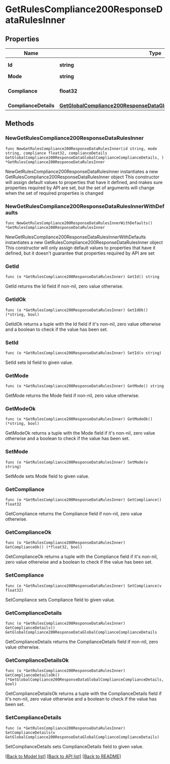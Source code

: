 # GetRulesCompliance200ResponseDataRulesInner

## Properties

Name | Type | Description | Notes
------------ | ------------- | ------------- | -------------
**Id** | **string** | id of the rule | 
**Mode** | **string** |  | 
**Compliance** | **float32** | Rule compliance level | 
**ComplianceDetails** | [**GetGlobalCompliance200ResponseDataGlobalComplianceComplianceDetails**](GetGlobalCompliance200ResponseDataGlobalComplianceComplianceDetails.md) |  | 

## Methods

### NewGetRulesCompliance200ResponseDataRulesInner

`func NewGetRulesCompliance200ResponseDataRulesInner(id string, mode string, compliance float32, complianceDetails GetGlobalCompliance200ResponseDataGlobalComplianceComplianceDetails, ) *GetRulesCompliance200ResponseDataRulesInner`

NewGetRulesCompliance200ResponseDataRulesInner instantiates a new GetRulesCompliance200ResponseDataRulesInner object
This constructor will assign default values to properties that have it defined,
and makes sure properties required by API are set, but the set of arguments
will change when the set of required properties is changed

### NewGetRulesCompliance200ResponseDataRulesInnerWithDefaults

`func NewGetRulesCompliance200ResponseDataRulesInnerWithDefaults() *GetRulesCompliance200ResponseDataRulesInner`

NewGetRulesCompliance200ResponseDataRulesInnerWithDefaults instantiates a new GetRulesCompliance200ResponseDataRulesInner object
This constructor will only assign default values to properties that have it defined,
but it doesn't guarantee that properties required by API are set

### GetId

`func (o *GetRulesCompliance200ResponseDataRulesInner) GetId() string`

GetId returns the Id field if non-nil, zero value otherwise.

### GetIdOk

`func (o *GetRulesCompliance200ResponseDataRulesInner) GetIdOk() (*string, bool)`

GetIdOk returns a tuple with the Id field if it's non-nil, zero value otherwise
and a boolean to check if the value has been set.

### SetId

`func (o *GetRulesCompliance200ResponseDataRulesInner) SetId(v string)`

SetId sets Id field to given value.


### GetMode

`func (o *GetRulesCompliance200ResponseDataRulesInner) GetMode() string`

GetMode returns the Mode field if non-nil, zero value otherwise.

### GetModeOk

`func (o *GetRulesCompliance200ResponseDataRulesInner) GetModeOk() (*string, bool)`

GetModeOk returns a tuple with the Mode field if it's non-nil, zero value otherwise
and a boolean to check if the value has been set.

### SetMode

`func (o *GetRulesCompliance200ResponseDataRulesInner) SetMode(v string)`

SetMode sets Mode field to given value.


### GetCompliance

`func (o *GetRulesCompliance200ResponseDataRulesInner) GetCompliance() float32`

GetCompliance returns the Compliance field if non-nil, zero value otherwise.

### GetComplianceOk

`func (o *GetRulesCompliance200ResponseDataRulesInner) GetComplianceOk() (*float32, bool)`

GetComplianceOk returns a tuple with the Compliance field if it's non-nil, zero value otherwise
and a boolean to check if the value has been set.

### SetCompliance

`func (o *GetRulesCompliance200ResponseDataRulesInner) SetCompliance(v float32)`

SetCompliance sets Compliance field to given value.


### GetComplianceDetails

`func (o *GetRulesCompliance200ResponseDataRulesInner) GetComplianceDetails() GetGlobalCompliance200ResponseDataGlobalComplianceComplianceDetails`

GetComplianceDetails returns the ComplianceDetails field if non-nil, zero value otherwise.

### GetComplianceDetailsOk

`func (o *GetRulesCompliance200ResponseDataRulesInner) GetComplianceDetailsOk() (*GetGlobalCompliance200ResponseDataGlobalComplianceComplianceDetails, bool)`

GetComplianceDetailsOk returns a tuple with the ComplianceDetails field if it's non-nil, zero value otherwise
and a boolean to check if the value has been set.

### SetComplianceDetails

`func (o *GetRulesCompliance200ResponseDataRulesInner) SetComplianceDetails(v GetGlobalCompliance200ResponseDataGlobalComplianceComplianceDetails)`

SetComplianceDetails sets ComplianceDetails field to given value.



[[Back to Model list]](../README.md#documentation-for-models) [[Back to API list]](../README.md#documentation-for-api-endpoints) [[Back to README]](../README.md)


